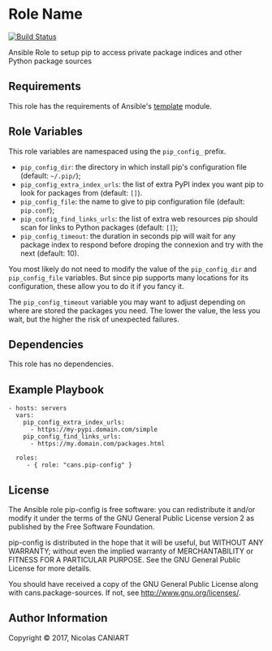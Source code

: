 Role Name
=========

[![Build Status](https://travis-ci.org/cans/pip-config.svg?branch=master)](https://travis-ci.org/cans/pip-config)

Ansible Role to setup pip to access private package indices and other
Python package sources


Requirements
------------

This role has the requirements of Ansible's
[template](http://docs.ansible.com/ansible/template_module.html) module.


Role Variables
--------------

This role variables are namespaced using the `pip_config_` prefix.

- `pip_config_dir`: the directory in which install pip's configuration
  file (default: `~/.pip/`);
- `pip_config_extra_index_urls`: the list of extra PyPI index you want
  pip to look for packages from (default: `[]`).
- `pip_config_file`: the name to give to pip configuration file
  (default: `pip.conf`);
- `pip_config_find_links_urls`: the list of extra web resources pip
  should scan for links to Python packages (default: `[]`);
- `pip_config_timeout`: the duration in seconds pip will wait for any
  package index to respond before droping the connexion and try with
  the next (default: 10).

You most likely do not need to modify the value of the `pip_config_dir`
and `pip_config_file` variables. But since pip supports many locations
for its configuration, these allow you to do it if you fancy it.

The `pip_config_timeout` variable you may want to adjust depending on
where are stored the packages you need. The lower the value, the less
you wait, but the higher the risk of unexpected failures.


Dependencies
------------

This role has no dependencies.


Example Playbook
----------------

    - hosts: servers
      vars:
        pip_config_extra_index_urls:
          - https://my-pypi.domain.com/simple
        pip_config_find_links_urls:
          - https://my.domain.com/packages.html
           
      roles:
         - { role: "cans.pip-config" }


License
-------

The Ansible role pip-config is free software: you can redistribute it
and/or modify it under the terms of the GNU General Public License
version 2 as published by the Free Software Foundation.

pip-config is distributed in the hope that it will be useful, but
WITHOUT ANY WARRANTY; without even the implied warranty of
MERCHANTABILITY or FITNESS FOR A PARTICULAR PURPOSE.
See the GNU General Public License for more details.

You should have received a copy of the GNU General Public License
along with cans.package-sources. If not, see <http://www.gnu.org/licenses/>.


Author Information
------------------

Copyright © 2017, Nicolas CANIART
